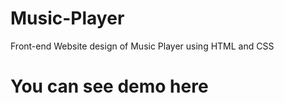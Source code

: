 # Music-Player

Front-end Website design of Music Player using HTML and CSS

# You can see demo here

